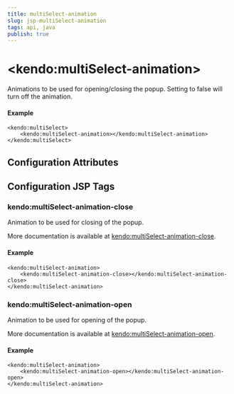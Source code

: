 ```yaml
---
title: multiSelect-animation
slug: jsp-multiSelect-animation
tags: api, java
publish: true
---
```


# \<kendo:multiSelect-animation\>

Animations to be used for opening/closing the popup. Setting to false will turn off the animation.

#### Example
    <kendo:multiSelect>
        <kendo:multiSelect-animation></kendo:multiSelect-animation>
    </kendo:multiSelect>

## Configuration Attributes


##  Configuration JSP Tags

### kendo:multiSelect-animation-close

Animation to be used for closing of the popup.

More documentation is available at [kendo:multiSelect-animation-close](multiselect/animation-close).

#### Example

    <kendo:multiSelect-animation>
        <kendo:multiSelect-animation-close></kendo:multiSelect-animation-close>
    </kendo:multiSelect-animation>

### kendo:multiSelect-animation-open

Animation to be used for opening of the popup.

More documentation is available at [kendo:multiSelect-animation-open](multiselect/animation-open).

#### Example

    <kendo:multiSelect-animation>
        <kendo:multiSelect-animation-open></kendo:multiSelect-animation-open>
    </kendo:multiSelect-animation>

